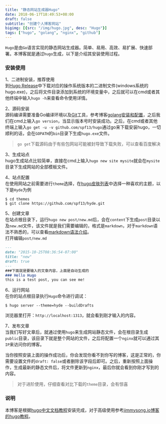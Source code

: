 ```yaml
---
title: "静态网站生成器Hugo"
date: 2018-06-17T18:49:53+08:00
draft: false
subtitle: "创建个人博客网站"
bigimg: [{src: "/img/hugo.jpg", desc: "Hugo"}]
tags: ["hugo", "golang", "nginx", "github"]
---
```


`Hugo`是由`Go`语言实现的静态网站生成器。简单、易用、高效、易扩展、快速部署。本博客就是通过`hugo`生成，以下是介绍其安装使用过程。

<!--more-->

### 安装使用
1、二进制安装，推荐使用  
到[Hugo Release](https://github.com/gohugoio/hugo/releases)中下载对应的操作系统版本的二进制文件(windows系统的hugo.exe)，之后将文件目录添加到系统的环境变量中，之后就可以在cmd或者其他终端中输入`hugo -h`来查看命令使用详情。  

2、源码安装   
源码编译需要准备Go编译环境以及[Git](https://git-scm.com/)工具，参考博客[golang安装和配置](https://www.jianshu.com/p/b6f34ae55c90)，之后我们在cmd上输入`go version`，当显示版本号时安装成功。之后，在cmd或者其他终端上输入`go get -u -v github.com/spf13/hugo`通过go来下载安装hugo，一切顺利的话，会在`GOPATH`的`bin`目录下生成`hugo.exe`文件。  

> `go get`下载源码由于有些包网站可能被封导致下载失败，可以查看百度解决  

3、生成站点  
hugo生成站点比较简单，直接在cmd上输入`hugo new site mysite`就会在`mysite`目录下生成网站的全部模板文件。

4、站点配置  
在使用网站之前需要进行`theme`选择，在[hugo皮肤列表](http://www.gohugo.org/theme/)中选择一种喜欢的主题，以下是`Hyde`为例
```shell
$ cd themes
$ git clone https://github.com/spf13/hyde.git
```  
  
5、创建文章  
在站点根目录下，运行`hugo new post/new.md`后，会在`content`下生成`post`目录以及`new.md`文件，该文件就是我们需要编辑的，格式是`markdown`，对于`markdown`语法不熟悉的，可以查看[markdown语法介绍](https://www.appinn.com/markdown/)。  
打开编辑`post/new.md`  
```markdown
---
date: "2015-10-25T08:36:54-07:00"
title: "new" 
draft: true
---
###下面就是要输入的文章内容，上面是自动生成的
### Hello Hugo
this is a test post, you can see me!
 ```  

6、运行网站  
在你的站点根目录执行`Hugo`命令进行调试：  
```shell
$ hugo server --theme=hyde --buildDrafts
```
浏览器里打开：`http://localhost:1313`，就会看到刚才输入的内容。  

7、发布文章  
当我们写好文章后，就通过使用`hugo`来生成网站静态文件，会在根目录生成`public`目录，该目录下就是整个网站的文件，之后将配置一个`nginx`就可以通过其`IP`来访问你的博客。  

当你按照安装上面的操作成功后，你会发现你看不到你写的博客，这是正常的，你需要设置文件的`draft: false`或者删除该字段后即可。之后，重新按照上面操作，生成最新的静态文件后，将文件更新到`nginx`，最后你就会看到你刚才写到的内容。   

> 对于进阶使用，仔细查看对比下载的`theme`目录，会有惊喜

### 说明  
本博客是根据[hugo中文文档教程](http://www.gohugo.org/)安装完成，对于高级使用参考[jimmysong.io博客的hugo教程](https://jimmysong.io/posts/hugo-universal-theme-guide/)。

